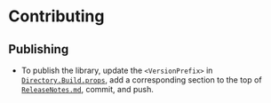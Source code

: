 # Contributing

## Publishing

* To publish the library, update the `<VersionPrefix>` in [`Directory.Build.props`](Directory.Build.props), add a corresponding section to the top of [`ReleaseNotes.md`](ReleaseNotes.md), commit, and push.
